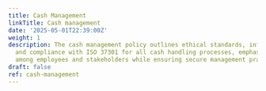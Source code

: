 ```yaml
---
title: Cash Management
linkTitle: Cash management
date: '2025-05-01T22:39:00Z'
weight: 1
description: The cash management policy outlines ethical standards, information security,
  and compliance with ISO 37301 for all cash handling processes, emphasizing accountability
  among employees and stakeholders while ensuring secure management practices.
draft: false
ref: cash-management
---
```


